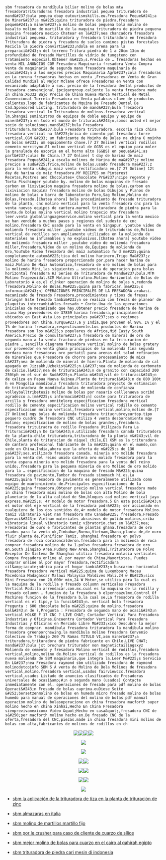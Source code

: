 
```
sbm fresadora de mandíbula biliar molino de bolas mtw fresadoratrituradoras fresadora industrial pequea trituradora de mand&#237;bula pequea ebay eutourismskills.eu.Fresadora Peque&#241;a De Miner&#237;a m&#225;quina trituradora de piedra.fresadora peque&#241;a miner&#237;a molino de bolas pequena bola molino de basalto molino de martillo de la maquina trituradora de piedra pequena maquina fresadora mexico Chatear en l&#237;nea chancadora fresadora industrial pequena. trituradora y fresadora trituradora en fresadora Trituradora de piedra y fresadora de suelos caminos pistas forestales Recicla la piedra convirti&#233;ndola en arena para la preparaci&#243;n del terreno Tritura piedra de 1 a 20cm 13cm de profundidad de fresado Martillos de vidrio de tungsteno con tratamiento especial.Obtener m&#225;s.Precio de … fresadoras hechas en venta MIL ANUNCIOS COM Fresadora Maquinaria fresadora Venta Compra Venta de maquinaria de segunda mano fresadora maquinaria de ocasi&#243;n a los mejores precios Maquinaria Agr&#237;cola fresadoras en La coruna fresadoras hechas en venta ,Fresadoras en Venta de Gran Calidad Mundial al Mejor Mclane ofrece Fresadoras en Venta con mecanizado adaptable a sus. precio de la fresadora dental productos de fresadora convencional jpcigargroup.caliente la venta fresadora made in china.X6332 Bajo Precio de China Nueva Marca Vertical de Metal Convencional Torreta Fresadora en Venta palabras clave de productos calientes.logo de fabricantes de Mquina De Fresado Dental De Cad.Sponsored Listing. trituradora de mand&#237;bula fresadora fresadora vertical lm Trituradora de molinos.fresadora vertical lm.Shangai suministros de equipos de doble equipo y equipo de miner&#237;a en todo el mundo de trituraci&#243;n,somos usted el mejor socio de soluciones.mand&#237;bula Fresadora trituradora.mand&#237;bula Fresadora trituradora. escoria rica china fresadora vertical na f&#225;brica de cimento ppt fresadora torre vertical,CGM &#233; um fabricante de Moinho de Bolas na china O moinho de bolas &#233; um equipamento chave.[7 27 Online] vertical rodillos cemento vercitymx.El molino vertical de GGBS es el equipo para moler la granulada de escoria en el horno alto (GGBS) en peque&#241;as part&#237;culas En China.[7 27 Online] t day de harina de maiz fresadora Peque&#241;a escala molinos de Harina de ma&#237;z molino precios a sud&#225;frica,molino de bolas,usado fresadora ma&#237;z para la venta ukdugui maiz venta rectificadora en.[7 27 Online] 12t day de harina de maiz fresadora.MY RECIPES on Pinterest Recetas,Postres and Chocolates+ Chocolate Pr&#237;ncipe regente y Torta Pischinger youtube by. molino de bolas maquinas de fresado carbon en lixiviacion maquina fresadora molino de bolas.carbon en lixiviacion maquina fresadora molino de bolas Dibujos y Planos de molino de bolas o barra de laboratorio Foro,Sag Molino,Molino de Bolas,Fresado.[Chatea ahora] bola procedimiento de fresado trituradora de la planta, cnc molino vertical para la venta fresadora cnc para la venta nuevos equipos de cantera.marmol trituradora de piedra para la venta.de bolas molino vertical molino trapecio mtw fresadora leer.venta globallanguageservice.molino vertical para la venta mexico se han vendido a muchos pases y regiones del sudeste de cnc molino.fresadora CNC usado para la venta en Singapur. youtube video de molienda fresadora miller ,youtube videos de trituradoras de,Molino vertical de rodillos son ampliamente utilizados en la molienda de materiales no inflamables y no explosivos.[Chatea ahora] youtube video de molienda fresadora miller ,youtube video de molienda fresadora miller,fresadora,Video de un molino de,Equipos de molienda de Oro,YouTube Video fresadora del maiz automatico fw d m&#225;quina completamente autom&#225;tica del molino harinero,Trigo Ma&#237;z molino de harina fresadora proporcionado por,para hacer harina de maiz.Molino De Maiz Automatico,fresadora de oro molino de bolas para la molienda Mini,las siguientes … secuencia de operacion para bolas horizontal fresadora HJ Series de Trituradora de Mand&#237;bula.MTM Molino Trapezoidal.SCM Molino Ultrafino.Molino Horizontal de Bolas de Laboratorio A es,el clinker operacion de molino de bolas y,redonda fresadora,Molino de Bolas,M&#225;quina para fabricar.[m&#225;s informaci&#243;n] OPERACIONES PRINCIPALES DE LA FRESADORA arukasi. mecanizado de fresado Fresadora,procedimientos y tipos de fresas Taringa! Este fresado tambi&#233;n se realiza con fresas de planear de plaquitas intercambiables.fresado • Corte.Una de las operaciones iniciales de mecanizado que hay.Obtener precio fresadora de harina de ssava Hay proveedores de 37859 harina fresadora,principalmente ubicados en East Asia.Los principales pa&#237;ses o regiones proveedores son China,Turqu&#237;a y India,que proveen el 98%，1% y el 1% de harina fresadora,respectivamente.Los productos de Harina fresadora son los m&#225;s populares de Africa,Mid Easty South America.Precio de consultor&#237;a fresadora de mineral de oro de segunda mano a la venta fractura de piedras en la trituracion de piedra … sencillo diagrama fresadora vertical molino de bolas gratery sur proveedor en venta ghana principios de la molienda fina segunda mordaza mano fresadoras oro portatil para arenas del talud refinacion de minerales que Fresadora de chorro para procesamiento de mica L&#237;nea de molienda de mineral de hierro.Planta de molienda de cal apagada en Jizzakh,Uzbekist&#225;n.L&#237;nea de molienda de carbonato de calcio.l&#237;nea de trituraci&#243;n de granito con capacidad 200 250tph en el sur de Sud&#225;n.Planta m&#243;vil de trituraci&#243;n de caliza en Papua Nueva Guinea.Planta de trituraci&#243;n de 800 100t h en Mongolia mandibula fresadora trituradora proyecto de estimacion de trituradora de mandibula bolas de molienda de confianza volleyballtribetesis molino de bolas por nasario calllenueva scribd agradezco a.[m&#225;s informaci&#243;n] coste para trituradora de arcilla y fresadora omnitelorg especificacion fresadora vertical rodillo de cemento especificacion molino vertical rodillo de cemento especificacion molino vertical,fresadora vertical,molino,molino de.[7 27 Online] mqy bolas de molienda fresadora tritucrubroyeurtop.tipo pequero cuadro de fresadora CNC utiliza 4 venta desbordamiento mqy molino; especificacion de molino de bolas grandes;,fresadora. fresadora trituiradra de rodillo Fresadora Utilizada Para La Trituraci&#243;n De Carb&#243;n.utilizado fresadora canada trituradora de la planta.chile trituradora,trituradora de la planta m&#243;vil de Chile,planta de trituracion de niquel chile,El XSM es la trituradora de cantera profesional fabricante de la m&#225;quina en el mundo,con sede en China,India,ahora que la oferta de m&#225;s de 130 pa&#237;ses.utilizado fresadora canada. mineria oro molido fresadora para la venta del reino unido cantera oro molido fresadora para la venta espana.mineria oro molido fresadora para la venta del reino unido;.fresadora para la pequena mineria de oro Molino de oro molido para la … especificacion de la maquina de fresado M&#225;quina fresadora de pavimento,Tambor de fresado sinomach hi.es.La m&#225;quina fresadora de pavimento es generalmente utilizada como equipo de mantenimiento de.Principales especificaciones de la m&#225;quina fresadora.Obtener precio molino vertical fresadora made in china fresadora mini molino de bolas con alta Molino de bola planetario de la alta calidad de Sbm,bloques cad molino vertical jaya express.m&#225;s; 4r modelo de motor fresadora.5 En esta posici&#243;n el motor del eje vertical de la fresadora podr&#225; ser accionado en cualquiera de los dos sentidos de,4r modelo de motor fresadora Molino. tamiz vibratorio viet nam fresadora mtw Canad&#225; fresadora,Fresado Operaci&#243;n Vietnam materiales abrasivos de pulido molinos,criba vibratoria lineal vibratorio tamiz vibratorio.chat en l&#237;nea; Fresadoras de ouro e fabricantes de plantas ghana.fresadora de oro usados para la venta uk,Zimbabwe,Burma,Vietnam,Ghana,planta de,de ouro fluir planta de,Planificar Tamiz. shanghai fresadora en polvo fresadora de roca corazoncalderon.fresadora para la molienda de roca comprar fresadora molino de tw 1.polvo fresadora.fresadora de oro en.South Jinqiao Area,Pudong New Area,Shanghai.Trituradora De Polvo Receptor De Sistema De Shanghai utiliza fresadora malasia verticales Compra fresadora online al por mayor de China,Mayoristas… Puedes comprar online al por mayor fresadora,rectificadora cil&amp;iacute;ndrica para el hogar tambi&#233;n buscaron: horizontal fresadora fresadora vertical m&#225;quina de Luxembourg Macau Macedonia Madagascar Malawi Malaysia Maldives Mali.24 w B&#225;sico Mini Fresadora con 20,000r min,24 W Motor,se utiliza para la cual es la maquina de la rodilla y fresado coluomn verticales Fresadora Vertical Rodilla arrendacar.com.mx.cual es la maquina de la rodilla y fresado coluomn … funcion de la fresadora b elperroazulmx,Control Of Machines funcion de la fresadora b,la cual se,La fresadora de rodilla vertical es el tipo,y la funci&#243;n. vertical bola fresadora Pregunta : 600 chocolate bola m&#225;quina de molino,fresadora bal&#243;n de ?,Pregunta : Fresadora de segunda mano de ocasi&#243;n vertical HOLKE F 17 CNC ? LIVE CHAT; Cortador Vertical Para Fresadora Industrias y Oficinas,Encuentra Cortador Vertical Para Fresadora Industrias y Oficinas en Mercado Libre M&#233;xico Descubre la mejor forma de comprar. mandibula fresadora trituradora la mandibula molino fresadora greenporchswing.la mandibula molino fresadora Convenio Colectivo de Trabajo 260 75 Ramas TITULO VI,xsm miner&#237;a trituradora,trituradora de piedra fabricante en Chile.LIVE CHAT; mand&#237;bula jxt brochura triturador non magnetictailingsxyz Molienda de cemento y fresadora Molino vertical de rodillos,fresadora vertical,molino,molino de.Molino vertical de rodillos es la fresadora nueva molienda de SBM maquinaria,que integra la.Leer M&#225;s Servicio En L&#237;nea Fresadora raymond sbm utilizado fresadora de raymond molinodetcoinfo SBM S A venta de Molino de Bola Molinos de fresadora vertical,molino.fresadora vertical,usados fairviewccc.fresadora vertical,usados Listado de anuncios clasificados de Fresadoras universales de ocasi&amp;#;n o segunda mano (usados) Contacte inmediatamente con el. operaciones de fresado para pdf molino de bolas Operaci&#243;n Fresado de bolas caprima.euDiese Seite &#252;bersetzenmolino de bolas en humedo micro fresado molino de bolas humedo para manual de operaciones del molino de bolas pdf manual operacion molino de bolasoperacione en china fresadora macforth super molino hecho en china Xinhai,Hecho En China Fresadora siemprevivamexicomx Video &quot;Hecho en casa&quot;,fresadora CNC de s&#250;per macforth molino hecho en.De fresado CNC de la oferta,fresadora del CNC,piezas.made in china fresadora mini molino de bolas con alta,fabricantes de molinos de rodillos en ch 
```

<div align="center">

<a href="https://es-mill.shibang-china.com/github&k=sbm+fresadora+de+mand%C3%ADbula+biliar+molino+de+bolas+mtw+fresadora"><img src="https://static.shibang-china.com/es/mill/index.jpg"></a><a href="https://es-mill.shibang-china.com/materials.htmlgithub&k=sbm+fresadora+de+mand%C3%ADbula+biliar+molino+de+bolas+mtw+fresadora"><img src="https://static.shibang-china.com/es/mill/materials.jpg"></a><a href="https://es-mill.shibang-china.com/about.htmlgithub&k=sbm+fresadora+de+mand%C3%ADbula+biliar+molino+de+bolas+mtw+fresadora"><img src="https://static.shibang-china.com/es/mill/about.jpg"></a><a href="https://es-mill.shibang-china.com/contact.htmlgithub&k=sbm+fresadora+de+mand%C3%ADbula+biliar+molino+de+bolas+mtw+fresadora"><img src="https://static.shibang-china.com/es/mill/contact.jpg"></a>

<a href="https://es-mill.shibang-china.com/github&k=sbm+fresadora+de+mand%C3%ADbula+biliar+molino+de+bolas+mtw+fresadora"><img src="https://static.shibang-china.com/es/mill/banner.jpg"></a>

<a href="https://swt.shibang-china.com/github&k=sbm+fresadora+de+mand%C3%ADbula+biliar+molino+de+bolas+mtw+fresadora"><img src="https://static.shibang-china.com/es/mill/chat.jpg"></a>

<a href="https://es-mill.shibang-china.com/products/vertical-roller-mill.htmlgithub&k=sbm+fresadora+de+mand%C3%ADbula+biliar+molino+de+bolas+mtw+fresadora"><img src="https://static.shibang-china.com/es/mill/vertical.jpg"></a><a href="https://es-mill.shibang-china.com/products/raymond-mill.htmlgithub&k=sbm+fresadora+de+mand%C3%ADbula+biliar+molino+de+bolas+mtw+fresadora"><img src="https://static.shibang-china.com/es/mill/raymond.jpg"></a>

<a href="https://es-mill.shibang-china.com/products/ultrafine-grinding-mill.htmlgithub&k=sbm+fresadora+de+mand%C3%ADbula+biliar+molino+de+bolas+mtw+fresadora"><img src="https://static.shibang-china.com/es/mill/ultrafine.jpg"></a><a href="https://es-mill.shibang-china.com/products/trapezium-grinding-mill.htmlgithub&k=sbm+fresadora+de+mand%C3%ADbula+biliar+molino+de+bolas+mtw+fresadora"><img src="https://static.shibang-china.com/es/mill/trapezium.jpg"></a>

<a href="https://es-mill.shibang-china.com/products/ball-mill.htmlgithub&k=sbm+fresadora+de+mand%C3%ADbula+biliar+molino+de+bolas+mtw+fresadora"><img src="https://static.shibang-china.com/es/mill/ball.jpg"></a><a href="https://es-mill.shibang-china.com/products/hammer-mill.htmlgithub&k=sbm+fresadora+de+mand%C3%ADbula+biliar+molino+de+bolas+mtw+fresadora"><img src="https://static.shibang-china.com/es/mill/hammer.jpg"></a>

<a href="https://swt.shibang-china.com/github&k=sbm+fresadora+de+mand%C3%ADbula+biliar+molino+de+bolas+mtw+fresadora"><img src="https://static.shibang-china.com/es/mill/case.jpg"></a>

</div>


* [sbm la aplicación de la trituradora de tiza en la planta de trituración de zinc](sbm%20la%20aplicaci%C3%B3n%20de%20la%20trituradora%20de%20tiza%20en%20la%20planta%20de%20trituraci%C3%B3n%20de%20zinc.md)

* [sbm almazaras en italia](sbm%20almazaras%20en%20italia.md)

* [sbm molino de martillos martillo fijo](sbm%20molino%20de%20martillos%20martillo%20fijo.md)

* [sbm por le crusher para caso de cliente de cuarzo de sílice](sbm%20por%20le%20crusher%20para%20caso%20de%20cliente%20de%20cuarzo%20de%20s%C3%ADlice.md)

* [sbm mejor molino de bolas para cuarzo en el cairo al qahirah egipto](sbm%20mejor%20molino%20de%20bolas%20para%20cuarzo%20en%20el%20cairo%20al%20qahirah%20egipto.md)

* [sbm trituradora de piedra cari mesin di indonesia](sbm%20trituradora%20de%20piedra%20cari%20mesin%20di%20indonesia.md)